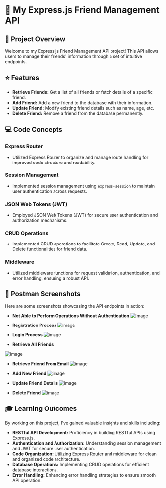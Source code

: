 # 🚀 My Express.js Friend Management API

## 📖 Project Overview

Welcome to my Express.js Friend Management API project! This API allows users to manage their friends' information through a set of intuitive endpoints.

## ⭐️ Features

- **Retrieve Friends:** Get a list of all friends or fetch details of a specific friend.
- **Add Friend:** Add a new friend to the database with their information.
- **Update Friend:** Modify existing friend details such as name, age, etc.
- **Delete Friend:** Remove a friend from the database permanently.

## 💻 Code Concepts

### Express Router
- Utilized Express Router to organize and manage route handling for improved code structure and readability.

### Session Management
- Implemented session management using `express-session` to maintain user authentication across requests.

### JSON Web Tokens (JWT)
- Employed JSON Web Tokens (JWT) for secure user authentication and authorization mechanisms.

### CRUD Operations
- Implemented CRUD operations to facilitate Create, Read, Update, and Delete functionalities for friend data.

### Middleware
- Utilized middleware functions for request validation, authentication, and error handling, ensuring a robust API.


## 📸 Postman Screenshots

Here are some screenshots showcasing the API endpoints in action:

- **Not Able to Perform Operations Without Authentication**
 ![image](https://github.com/Arshpreet-Singh-1/CRUD_NODEJS_EXPRESS_AUTH/assets/84027648/638d5f16-35a4-4f65-9407-84097a2eed5c)

- **Registration Process**
![image](https://github.com/Arshpreet-Singh-1/CRUD_NODEJS_EXPRESS_AUTH/assets/84027648/8e612e5b-bd90-48fd-8884-d0ff59c1bf6d)

- **Login Process**
![image](https://github.com/Arshpreet-Singh-1/CRUD_NODEJS_EXPRESS_AUTH/assets/84027648/2bff201b-221c-4634-b1c3-78b8c30ed4de)

- **Retrieve All Friends**

 
![image](https://github.com/Arshpreet-Singh-1/CRUD_NODEJS_EXPRESS_AUTH/assets/84027648/70cf9bbf-fd8b-4f8a-bc8c-1820c7bcb0ac)


- **Retrieve Friend From Email**
![image](https://github.com/Arshpreet-Singh-1/CRUD_NODEJS_EXPRESS_AUTH/assets/84027648/baf2a380-13e3-4a8d-9497-14c6b6a00cd7)



  
- **Add New Friend**
 ![image](https://github.com/Arshpreet-Singh-1/CRUD_NODEJS_EXPRESS_AUTH/assets/84027648/39da94e2-4b2a-4fac-a23e-ac0fddc16ec3)


- **Update Friend Details**
![image](https://github.com/Arshpreet-Singh-1/CRUD_NODEJS_EXPRESS_AUTH/assets/84027648/761fa0aa-28ed-4bf5-a182-b07201349540)


- **Delete Friend**
 ![image](https://github.com/Arshpreet-Singh-1/CRUD_NODEJS_EXPRESS_AUTH/assets/84027648/5e645bf0-7474-44f0-8d2f-ca56bfcf99fd)



## 🎓 Learning Outcomes

By working on this project, I've gained valuable insights and skills including:

- **RESTful API Development:** Proficiency in building RESTful APIs using Express.js.
- **Authentication and Authorization:** Understanding session management and JWT for secure user authentication.
- **Code Organization:** Utilizing Express Router and middleware for clean and organized code architecture.
- **Database Operations:** Implementing CRUD operations for efficient database interactions.
- **Error Handling:** Enhancing error handling strategies to ensure smooth API operation.


